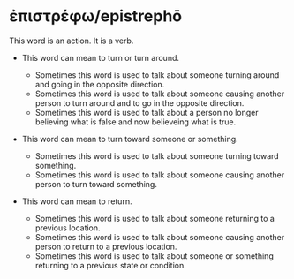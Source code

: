 # ἐπιστρέφω/epistrephō
This word is an action. It is a verb.

* This word can mean to turn or turn around.
    * Sometimes this word is used to talk about someone turning around and going in the opposite direction.
    * Sometimes this word is used to talk about someone causing another person to turn around and to go in the opposite direction.
    * Sometimes this word is used to talk about a person no longer believing what is false and now believeing what is true.

* This word can mean to turn toward someone or something.
    * Sometimes this word is used to talk about someone turning toward something.
    * Sometimes this word is used to talk about someone causing another person to turn toward something.

* This word can mean to return.
    * Sometimes this word is used to talk about someone returning to a previous location.
    * Sometimes this word is used to talk about someone causing another person to return to a previous location.
    * Sometimes this word is used to talk about someone or something returning to a previous state or condition.
